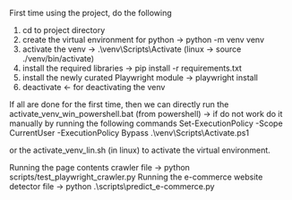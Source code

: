 First time using the project, do the following

1) cd to project directory
2) create the virtual environment for python -> python -m venv venv
3) activate the venv -> .\venv\Scripts\Activate  (linux -> source ./venv/bin/activate)
4) install the required libraries -> pip install -r requirements.txt
5) install the newly curated Playwright module -> playwright install
6) deactivate <- for deactivating the venv

If all are done for the first time, then we can directly run the activate_venv_win_powershell.bat (from powershell) -> if do not work do it manually by running the following commands
Set-ExecutionPolicy -Scope CurrentUser -ExecutionPolicy Bypass
.\venv\Scripts\Activate.ps1

or the activate_venv_lin.sh (in linux) to activate the virtual environment. 

Running the page contents crawler file -> python scripts/test_playwright_crawler.py
Running the e-commerce website detector file -> python .\scripts\predict_e-commerce.py
